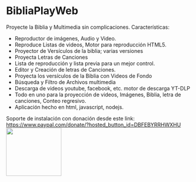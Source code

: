 # BibliaPlayWeb
Proyecte la Biblia y Multimedia sin complicaciones.
Características:
- Reproductor de imágenes, Audio y Video.
- Reproduce Listas de videos, Motor para reproducción HTML5.
- Proyector de Versículos de la biblia; varias versiones
- Proyecta Letras de Canciones
- Lista de reproducción y lista previa para un mejor control.
- Editor y Creación de letras de Canciones.
- Proyecta los versículos de la Biblia con Videos de Fondo
- Búsqueda y Filtro de Archivos multimedia
- Descarga de videos youtube, facebook, etc. motor de descarga YT-DLP
- Todo en uno para la proyección de videos, Imágenes, Biblia, letra de canciones, Conteo regresivo.
- Aplicación hecho en html, javascript, nodejs.


Soporte de instalación con donación desde este link: https://www.paypal.com/donate/?hosted_button_id=DBFEBYRRHWXHU
<a href="https://www.paypal.com/donate/?hosted_button_id=DBFEBYRRHWXHU"><img src="https://github.com/playmepe/BibliaPlay/assets/13964250/286e74e7-db2a-41b7-8230-2576b098bbf4" alt="" width="150"   height="131"/></a>
